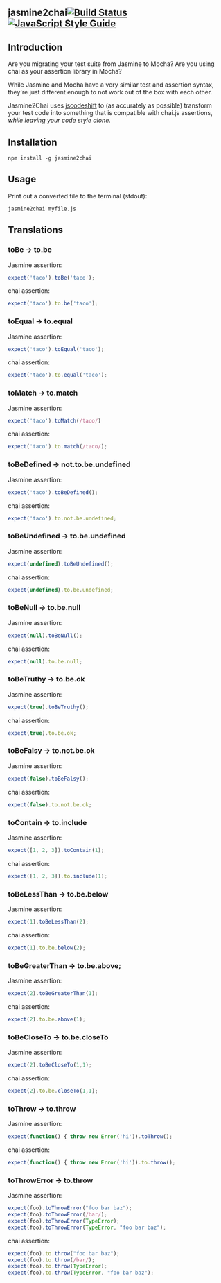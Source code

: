 jasmine2chai[![Build Status](https://travis-ci.org/fivetanley/jasmine2chai.svg?branch=master)](https://travis-ci.org/fivetanley/jasmine2chai)[![JavaScript Style Guide](https://img.shields.io/badge/code%20style-standard-brightgreen.svg)](http://standardjs.com/)
-------

## Introduction

Are you migrating your test suite from Jasmine to Mocha? Are you using
chai as your assertion library in Mocha?

While Jasmine and Mocha have a very similar test and assertion syntax,
they're just different enough to not work out of the box with each
other.

Jasmine2Chai uses
[jscodeshift](https://github.com/facebook/jscodeshift) to (as accurately
as possible) transform your test code into something that is compatible
with chai.js assertions, *while leaving your code style alone.*

## Installation

`npm install -g jasmine2chai`

## Usage

Print out a converted file to the terminal (stdout):

```
jasmine2chai myfile.js
```

## Translations

### toBe -> to.be

Jasmine assertion:

```javascript
expect('taco').toBe('taco');
```

chai assertion:

```javascript
expect('taco').to.be('taco');
```

### toEqual -> to.equal

Jasmine assertion:

```javascript
expect('taco').toEqual('taco');
```

chai assertion:

```javascript
expect('taco').to.equal('taco');
```

### toMatch -> to.match

Jasmine assertion:

```javascript
expect('taco').toMatch(/taco/)
```

chai assertion:

```javascript
expect('taco').to.match(/taco/);
```

### toBeDefined -> not.to.be.undefined

Jasmine assertion:

```javascript
expect('taco').toBeDefined();
```

chai assertion:

```javascript
expect('taco').to.not.be.undefined;
```

### toBeUndefined -> to.be.undefined

Jasmine assertion:

```javascript
expect(undefined).toBeUndefined();
```

chai assertion:

```javascript
expect(undefined).to.be.undefined;
```

### toBeNull -> to.be.null

Jasmine assertion:

```javascript
expect(null).toBeNull();
```

chai assertion:

```javascript
expect(null).to.be.null;
```

### toBeTruthy -> to.be.ok

Jasmine assertion:

```javascript
expect(true).toBeTruthy();
```

chai assertion:

```javascript
expect(true).to.be.ok;
```

### toBeFalsy -> to.not.be.ok

Jasmine assertion:

```javascript
expect(false).toBeFalsy();
```

chai assertion:

```javascript
expect(false).to.not.be.ok;
```

### toContain -> to.include

Jasmine assertion:

```javascript
expect([1, 2, 3]).toContain(1);
```

chai assertion:

```javascript
expect([1, 2, 3]).to.include(1);
```

### toBeLessThan -> to.be.below

Jasmine assertion:

```javascript
expect(1).toBeLessThan(2);
```

chai assertion:

```javascript
expect(1).to.be.below(2);
```

### toBeGreaterThan -> to.be.above;

Jasmine assertion:

```javascript
expect(2).toBeGreaterThan(1);
```

chai assertion:

```javascript
expect(2).to.be.above(1);
```

### toBeCloseTo -> to.be.closeTo

Jasmine assertion:

```javascript
expect(2).toBeCloseTo(1,1);
```

chai assertion:

```javascript
expect(2).to.be.closeTo(1,1);
```

### toThrow -> to.throw

Jasmine assertion:

```javascript
expect(function() { throw new Error('hi')).toThrow();
```

chai assertion:

```javascript
expect(function() { throw new Error('hi')).to.throw();
```

### toThrowError -> to.throw

Jasmine assertion:

```javascript
expect(foo).toThrowError("foo bar baz");
expect(foo).toThrowError(/bar/);
expect(foo).toThrowError(TypeError);
expect(foo).toThrowError(TypeError, "foo bar baz");
```

chai assertion:

```javascript
expect(foo).to.throw("foo bar baz");
expect(foo).to.throw(/bar/);
expect(foo).to.throw(TypeError);
expect(foo).to.throw(TypeError, "foo bar baz");
```
